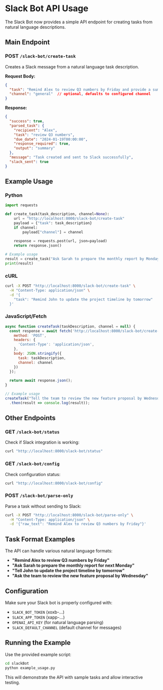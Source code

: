 # Slack Bot API Usage

The Slack Bot now provides a simple API endpoint for creating tasks from natural language descriptions.

## Main Endpoint

### POST `/slack-bot/create-task`

Creates a Slack message from a natural language task description.

**Request Body:**
```json
{
  "task": "Remind Alex to review Q3 numbers by Friday and provide a summary",
  "channel": "general"  // optional, defaults to configured channel
}
```

**Response:**
```json
{
  "success": true,
  "parsed_task": {
    "recipient": "Alex",
    "task": "review Q3 numbers",
    "due_date": "2024-01-19T00:00:00",
    "response_required": true,
    "output": "summary"
  },
  "message": "Task created and sent to Slack successfully",
  "slack_sent": true
}
```

## Example Usage

### Python
```python
import requests

def create_task(task_description, channel=None):
    url = "http://localhost:8000/slack-bot/create-task"
    payload = {"task": task_description}
    if channel:
        payload["channel"] = channel
    
    response = requests.post(url, json=payload)
    return response.json()

# Example usage
result = create_task("Ask Sarah to prepare the monthly report by Monday")
print(result)
```

### cURL
```bash
curl -X POST "http://localhost:8000/slack-bot/create-task" \
  -H "Content-Type: application/json" \
  -d '{
    "task": "Remind John to update the project timeline by tomorrow"
  }'
```

### JavaScript/Fetch
```javascript
async function createTask(taskDescription, channel = null) {
  const response = await fetch('http://localhost:8000/slack-bot/create-task', {
    method: 'POST',
    headers: {
      'Content-Type': 'application/json',
    },
    body: JSON.stringify({
      task: taskDescription,
      channel: channel
    })
  });
  
  return await response.json();
}

// Example usage
createTask("Tell the team to review the new feature proposal by Wednesday")
  .then(result => console.log(result));
```

## Other Endpoints

### GET `/slack-bot/status`
Check if Slack integration is working:
```bash
curl "http://localhost:8000/slack-bot/status"
```

### GET `/slack-bot/config`
Check configuration status:
```bash
curl "http://localhost:8000/slack-bot/config"
```

### POST `/slack-bot/parse-only`
Parse a task without sending to Slack:
```bash
curl -X POST "http://localhost:8000/slack-bot/parse-only" \
  -H "Content-Type: application/json" \
  -d '{"raw_text": "Remind Alex to review Q3 numbers by Friday"}'
```

## Task Format Examples

The API can handle various natural language formats:

- **"Remind Alex to review Q3 numbers by Friday"**
- **"Ask Sarah to prepare the monthly report for next Monday"**
- **"Tell John to update the project timeline by tomorrow"**
- **"Ask the team to review the new feature proposal by Wednesday"**

## Configuration

Make sure your Slack bot is properly configured with:
- `SLACK_BOT_TOKEN` (xoxb-...)
- `SLACK_APP_TOKEN` (xapp-...)
- `OPENAI_API_KEY` (for natural language parsing)
- `SLACK_DEFAULT_CHANNEL` (default channel for messages)

## Running the Example

Use the provided example script:
```bash
cd slackBot
python example_usage.py
```

This will demonstrate the API with sample tasks and allow interactive testing. 